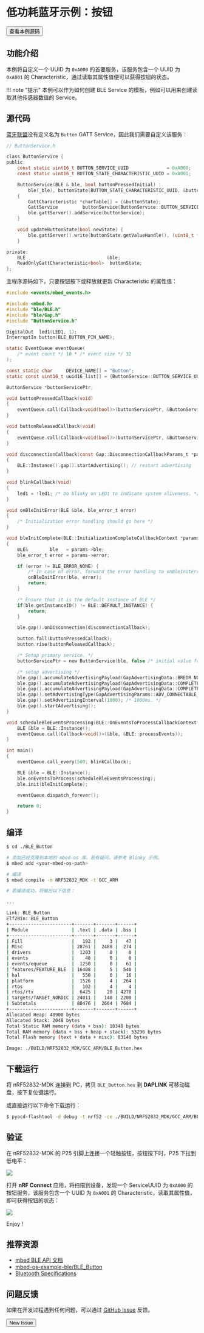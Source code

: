 # 低功耗蓝牙示例：按钮

<a href="https://github.com/makerdiary/mbed-os-example-ble/tree/master/BLE_Button"><button data-md-color-primary="indigo">查看本例源码</button></a>

## 功能介绍
本例将自定义一个 UUID 为 `0xA000` 的首要服务，该服务包含一个 UUID 为 `0xA001` 的 Characteristic，通过读取其属性值便可以获得按钮的状态。

!!! note "提示"
    本例可以作为如何创建 BLE Service 的模板，例如可以用来创建读取其他传感器数值的 Service。


## 源代码

[蓝牙联盟](https://www.bluetooth.com/specifications/gatt/services)没有定义名为 `Button` GATT Service，因此我们需要自定义该服务：

``` c
// ButtonService.h

class ButtonService {
public:
    const static uint16_t BUTTON_SERVICE_UUID              = 0xA000;
    const static uint16_t BUTTON_STATE_CHARACTERISTIC_UUID = 0xA001;

    ButtonService(BLE &_ble, bool buttonPressedInitial) :
        ble(_ble), buttonState(BUTTON_STATE_CHARACTERISTIC_UUID, &buttonPressedInitial, GattCharacteristic::BLE_GATT_CHAR_PROPERTIES_NOTIFY)
    {
        GattCharacteristic *charTable[] = {&buttonState};
        GattService         buttonService(ButtonService::BUTTON_SERVICE_UUID, charTable, sizeof(charTable) / sizeof(GattCharacteristic *));
        ble.gattServer().addService(buttonService);
    }

    void updateButtonState(bool newState) {
        ble.gattServer().write(buttonState.getValueHandle(), (uint8_t *)&newState, sizeof(bool));
    }

private:
    BLE                              &ble;
    ReadOnlyGattCharacteristic<bool>  buttonState;
};

```

主程序源码如下，只要按钮按下或释放就更新 Characteristic 的属性值：

``` c
#include <events/mbed_events.h>

#include <mbed.h>
#include "ble/BLE.h"
#include "ble/Gap.h"
#include "ButtonService.h"

DigitalOut  led1(LED1, 1);
InterruptIn button(BLE_BUTTON_PIN_NAME);

static EventQueue eventQueue(
    /* event count */ 10 * /* event size */ 32
);

const static char     DEVICE_NAME[] = "Button";
static const uint16_t uuid16_list[] = {ButtonService::BUTTON_SERVICE_UUID};

ButtonService *buttonServicePtr;

void buttonPressedCallback(void)
{
    eventQueue.call(Callback<void(bool)>(buttonServicePtr, &ButtonService::updateButtonState), true);
}

void buttonReleasedCallback(void)
{
    eventQueue.call(Callback<void(bool)>(buttonServicePtr, &ButtonService::updateButtonState), false);
}

void disconnectionCallback(const Gap::DisconnectionCallbackParams_t *params)
{
    BLE::Instance().gap().startAdvertising(); // restart advertising
}

void blinkCallback(void)
{
    led1 = !led1; /* Do blinky on LED1 to indicate system aliveness. */
}

void onBleInitError(BLE &ble, ble_error_t error)
{
    /* Initialization error handling should go here */
}

void bleInitComplete(BLE::InitializationCompleteCallbackContext *params)
{
    BLE&        ble   = params->ble;
    ble_error_t error = params->error;

    if (error != BLE_ERROR_NONE) {
        /* In case of error, forward the error handling to onBleInitError */
        onBleInitError(ble, error);
        return;
    }

    /* Ensure that it is the default instance of BLE */
    if(ble.getInstanceID() != BLE::DEFAULT_INSTANCE) {
        return;
    }

    ble.gap().onDisconnection(disconnectionCallback);

    button.fall(buttonPressedCallback);
    button.rise(buttonReleasedCallback);

    /* Setup primary service. */
    buttonServicePtr = new ButtonService(ble, false /* initial value for button pressed */);

    /* setup advertising */
    ble.gap().accumulateAdvertisingPayload(GapAdvertisingData::BREDR_NOT_SUPPORTED | GapAdvertisingData::LE_GENERAL_DISCOVERABLE);
    ble.gap().accumulateAdvertisingPayload(GapAdvertisingData::COMPLETE_LIST_16BIT_SERVICE_IDS, (uint8_t *)uuid16_list, sizeof(uuid16_list));
    ble.gap().accumulateAdvertisingPayload(GapAdvertisingData::COMPLETE_LOCAL_NAME, (uint8_t *)DEVICE_NAME, sizeof(DEVICE_NAME));
    ble.gap().setAdvertisingType(GapAdvertisingParams::ADV_CONNECTABLE_UNDIRECTED);
    ble.gap().setAdvertisingInterval(1000); /* 1000ms. */
    ble.gap().startAdvertising();
}

void scheduleBleEventsProcessing(BLE::OnEventsToProcessCallbackContext* context) {
    BLE &ble = BLE::Instance();
    eventQueue.call(Callback<void()>(&ble, &BLE::processEvents));
}

int main()
{
    eventQueue.call_every(500, blinkCallback);

    BLE &ble = BLE::Instance();
    ble.onEventsToProcess(scheduleBleEventsProcessing);
    ble.init(bleInitComplete);

    eventQueue.dispatch_forever();

    return 0;
}
```

## 编译

``` sh
$ cd ./BLE_Button

# 添加已经克隆到本地的 mbed-os 库。若有疑问，请参考 Blinky 示例。
$ mbed add <your-mbed-os-path>

# 编译
$ mbed compile -m NRF52832_MDK -t GCC_ARM

# 若编译成功，将输出以下信息：

...

Link: BLE_Button
Elf2Bin: BLE_Button
+-----------------------+-------+-------+------+
| Module                | .text | .data | .bss |
+-----------------------+-------+-------+------+
| Fill                  |   192 |     3 |   47 |
| Misc                  | 28761 |  2488 |  274 |
| drivers               |  1203 |     0 |    0 |
| events                |    48 |     0 |    0 |
| events/equeue         |  1250 |     0 |   61 |
| features/FEATURE_BLE  | 16408 |     5 |  540 |
| hal                   |   550 |     0 |   16 |
| platform              |  1526 |     4 |  264 |
| rtos                  |   102 |     4 |    4 |
| rtos/rtx              |  6425 |    20 | 4278 |
| targets/TARGET_NORDIC | 24011 |   140 | 2200 |
| Subtotals             | 80476 |  2664 | 7684 |
+-----------------------+-------+-------+------+
Allocated Heap: 40900 bytes
Allocated Stack: 2048 bytes
Total Static RAM memory (data + bss): 10348 bytes
Total RAM memory (data + bss + heap + stack): 53296 bytes
Total Flash memory (text + data + misc): 83140 bytes

Image: ./BUILD/NRF52832_MDK/GCC_ARM/BLE_Button.hex
```

## 下载运行
将 nRF52832-MDK 连接到 PC，拷贝 `BLE_Button.hex` 到 **DAPLINK** 可移动磁盘，按下复位键运行。

或直接运行以下命令下载运行：

``` sh
$ pyocd-flashtool -d debug -t nrf52 -ce ./BUILD/NRF52832_MDK/GCC_ARM/BLE_Button.hex

```

## 验证
在 nRF52832-MDK 的 P25 引脚上连接一个轻触按钮，按钮按下时，P25 下拉到低电平：

![](https://img.makerdiary.co/wiki/nrf52832mdk/mbed-ble-button.jpg)

打开 **nRF Connect** 应用，将扫描到设备，发现一个 ServiceUUID 为 `0xA000` 的按钮服务，该服务包含一个 UUID 为 `0xA001` 的 Characteristic，读取其属性值，即可获得按钮的状态：

![](https://img.makerdiary.co/wiki/nrf52832mdk/mbed-ble-button-app.gif)

Enjoy !


## 推荐资源
* [mbed BLE API 文档](https://docs.mbed.com/docs/mbed-os-api-reference/en/latest/APIs/communication/ble/)
* [mbed-os-example-ble/BLE_Button](https://github.com/makerdiary/mbed-os-example-ble/tree/master/BLE_Button)
* [Bluetooth Specifications](https://www.bluetooth.com/specifications)

## 问题反馈

如果在开发过程遇到任何问题，可以通过 [GitHub Issue](https://github.com/makerdiary/nrf52832-mdk/issues) 反馈。

<a href="https://github.com/makerdiary/nrf52832-mdk/issues/new"><button data-md-color-primary="green">New Issue</button></a>

